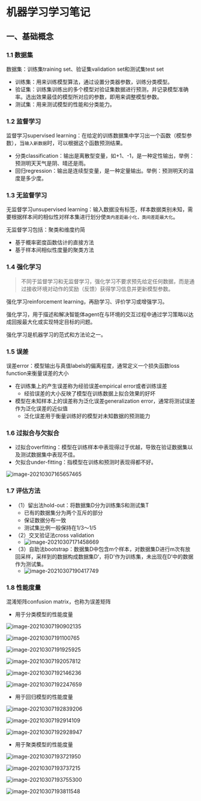 # 机器学习学习笔记

## 一、基础概念

### 1.1 数据集

数据集：训练集training set、验证集validation set和测试集test set

* 训练集：用来训练模型算法，通过设置分类器参数，训练分类模型。
* 验证集：训练集训练出的多个模型对验证集数据进行预测，并记录模型准确率。选出效果最佳的模型所对应的参数，即用来调整模型参数。
* 测试集：用来测试模型的性能和分类能力。

### 1.2 监督学习

监督学习supervised learning：在给定的训练数据集中学习出一个函数（模型参数），当`输入新数据`时，可以根据这个函数预测结果。

* 分类classification：输出是离散型变量，如+1、-1，是一种定性输出，举例：预测明天天气是阴、晴还是雨。
* 回归regression：输出是连续型变量，是一种定量输出。举例：预测明天的温度是多少度。

### 1.3 无监督学习

无监督学习unsupervised learning：输入数据没有标签，样本数据类别未知，需要根据样本间的相似性对样本集进行划分使`类内差距最小化，类间差距最大化`。

无监督学习包括：聚类和维度约简

* 基于概率密度函数估计的直接方法
* 基于样本间相似性度量的聚类方法

### 1.4 强化学习

> 不同于监督学习和无监督学习，强化学习不要求预先给定任何数据，而是通过接收环境对动作的奖励（反馈）获得学习信息并更新模型参数。

强化学习reinforcement learning，再励学习、评价学习或增强学习。

强化学习，用于描述和解决智能体agent在与环境的交互过程中通过学习策略以达成回报最大化或实现特定目标的问题。

强化学习是机器学习的范式和方法论之一。

### 1.5 误差

误差error：模型输出与真值labels的偏离程度，通常定义一个损失函数loss function来衡量误差的大小

* 在训练集上的产生误差称为经验误差empirical error或者训练误差
  * 经验误差的大小反映了模型在训练数据上拟合效果的好坏
* 模型在未知样本上的误差称为泛化误差generalization error，通常将测试误差作为泛化误差的近似值
  * 泛化误差用于衡量训练好的模型对未知数据的预测能力

### 1.6 过拟合与欠拟合

* 过拟合overfitting：模型在训练样本中表现得过于优越，导致在验证数据集以及测试数据集中表现不佳。
* 欠拟合under-fitting：指模型在训练和预测时表现得都不好。

![image-20210307165657465](https://gitee.com/wugenqiang/images/raw/master/02/image-20210307165657465.png)





### 1.7 评估方法

* （1）留出法hold-out：将数据集D分为训练集S和测试集T
  * 已有的数据集分为两个互斥的部分
  * 保证数据分布一致
  * 测试集比例一般保持在1/3～1/5
* （2）交叉验证法cross validation
  * ![image-20210307171458669](https://gitee.com/wugenqiang/images/raw/master/02/image-20210307171458669.png)
* （3）自助法bootstrap：数据集D中包含m个样本，对数据集D进行m次有放回采样，采样到的数据构成数据集D‘，将D'作为训练集，未出现在D‘中的数据作为测试集。
  * ![image-20210307190417749](https://gitee.com/wugenqiang/images/raw/master/02/image-20210307190417749.png)

### 1.8 性能度量

混淆矩阵confusion matrix，也称为误差矩阵

* 用于分类模型的性能度量

![image-20210307190902135](https://gitee.com/wugenqiang/images/raw/master/02/image-20210307190902135.png)

![image-20210307191100765](https://gitee.com/wugenqiang/images/raw/master/02/image-20210307191100765.png)



![image-20210307191925925](https://gitee.com/wugenqiang/images/raw/master/02/image-20210307191925925.png)



![image-20210307192057812](https://gitee.com/wugenqiang/images/raw/master/02/image-20210307192057812.png)

![image-20210307192146236](https://gitee.com/wugenqiang/images/raw/master/02/image-20210307192146236.png)

![image-20210307192247659](https://gitee.com/wugenqiang/images/raw/master/02/image-20210307192247659.png)

* 用于回归模型的性能度量

![image-20210307192839206](https://gitee.com/wugenqiang/images/raw/master/02/image-20210307192839206.png)

![image-20210307192914109](https://gitee.com/wugenqiang/images/raw/master/02/image-20210307192914109.png)

![image-20210307192928947](https://gitee.com/wugenqiang/images/raw/master/02/image-20210307192928947.png)

* 用于聚类模型的性能度量

![image-20210307193721950](https://gitee.com/wugenqiang/images/raw/master/02/image-20210307193721950.png)

![image-20210307193737215](https://gitee.com/wugenqiang/images/raw/master/02/image-20210307193737215.png)

![image-20210307193755300](https://gitee.com/wugenqiang/images/raw/master/02/image-20210307193755300.png)

![image-20210307193811548](https://gitee.com/wugenqiang/images/raw/master/02/image-20210307193811548.png)

